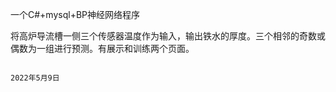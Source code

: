 一个C#+mysql+BP神经网络程序

将高炉导流槽一侧三个传感器温度作为输入，输出铁水的厚度。三个相邻的奇数或偶数为一组进行预测。有展示和训练两个页面。

                                                                                                                                        2022年5月9日